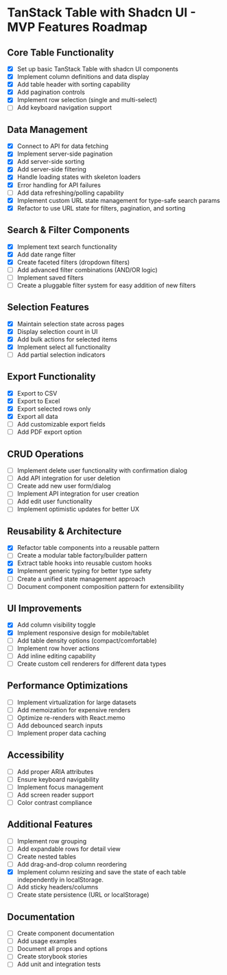 # TanStack Table with Shadcn UI - MVP Features Roadmap

## Core Table Functionality

- [x] Set up basic TanStack Table with shadcn UI components
- [x] Implement column definitions and data display
- [x] Add table header with sorting capability
- [x] Add pagination controls
- [x] Implement row selection (single and multi-select)
- [ ] Add keyboard navigation support

## Data Management

- [x] Connect to API for data fetching
- [x] Implement server-side pagination
- [x] Add server-side sorting
- [x] Add server-side filtering
- [x] Handle loading states with skeleton loaders
- [x] Error handling for API failures
- [ ] Add data refreshing/polling capability
- [x] Implement custom URL state management for type-safe search params
- [x] Refactor to use URL state for filters, pagination, and sorting

## Search & Filter Components

- [x] Implement text search functionality
- [x] Add date range filter
- [x] Create faceted filters (dropdown filters)
- [ ] Add advanced filter combinations (AND/OR logic)
- [ ] Implement saved filters
- [ ] Create a pluggable filter system for easy addition of new filters

## Selection Features

- [x] Maintain selection state across pages
- [x] Display selection count in UI
- [x] Add bulk actions for selected items
- [x] Implement select all functionality
- [ ] Add partial selection indicators

## Export Functionality

- [x] Export to CSV
- [x] Export to Excel
- [x] Export selected rows only
- [x] Export all data
- [ ] Add customizable export fields
- [ ] Add PDF export option

## CRUD Operations

- [ ] Implement delete user functionality with confirmation dialog
- [ ] Add API integration for user deletion
- [ ] Create add new user form/dialog
- [ ] Implement API integration for user creation
- [ ] Add edit user functionality
- [ ] Implement optimistic updates for better UX

## Reusability & Architecture

- [x] Refactor table components into a reusable pattern
- [ ] Create a modular table factory/builder pattern
- [x] Extract table hooks into reusable custom hooks
- [x] Implement generic typing for better type safety
- [ ] Create a unified state management approach
- [ ] Document component composition pattern for extensibility

## UI Improvements

- [x] Add column visibility toggle
- [x] Implement responsive design for mobile/tablet
- [ ] Add table density options (compact/comfortable)
- [ ] Implement row hover actions
- [ ] Add inline editing capability
- [ ] Create custom cell renderers for different data types

## Performance Optimizations

- [ ] Implement virtualization for large datasets
- [ ] Add memoization for expensive renders
- [ ] Optimize re-renders with React.memo
- [ ] Add debounced search inputs
- [ ] Implement proper data caching

## Accessibility

- [ ] Add proper ARIA attributes
- [ ] Ensure keyboard navigability
- [ ] Implement focus management
- [ ] Add screen reader support
- [ ] Color contrast compliance

## Additional Features

- [ ] Implement row grouping
- [ ] Add expandable rows for detail view
- [ ] Create nested tables
- [ ] Add drag-and-drop column reordering
- [x] Implement column resizing and save the state of each table independently in localStorage.
- [ ] Add sticky headers/columns
- [ ] Create state persistence (URL or localStorage)

## Documentation

- [ ] Create component documentation
- [ ] Add usage examples
- [ ] Document all props and options
- [ ] Create storybook stories
- [ ] Add unit and integration tests
